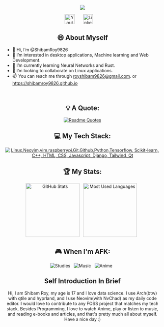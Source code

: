 
<p align="center">
<a href="https://github.com/DenverCoder1/readme-typing-svg">
    <img src="https://readme-typing-svg.demolab.com/?lines=Hi%20I%20am%20Shibam%20Roy;A%20School%20Student;And%20A%20Data%20Science%20Enthusiast;I%20Love%20to%20learn%20new%20things&font=Fira%20Code&center=true&width=440&height=45&color=f75c7e&vCenter=true&pause=1000&size=22" /></a>
</p>

  <p align="center">
  <a href="https://youtube.com/@shibamroy787?si=thW4okruBGbOFbY5"><img width="32px" alt="Youtube" title="Youtube" src="https://i.imgur.com/qiXu7b2.png"/></a>
  &#8287;&#8287;&#8287;&#8287;&#8287;
  <a href="https://www.linkedin.com/in/shibam-roy-509774257/"><img width="32px" alt="LinkedIn" title="LinkedIn" src="https://i.imgur.com/yRpa1dQ.png"/></a>
  &#8287;&#8287;&#8287;&#8287;&#8287;

<!--   &#8287;&#8287;&#8287;&#8287;&#8287;
  <a href="http://eyl327.mywebcommunity.org/promos/"><img width="32px" alt="Free Stuff" title="Free gifts for you" src="https://i.imgur.com/0uVwkoZ.png"/></a> -->
</p>
<div align="center">
  
## 😄 About Myself

</div>


- 👋 Hi, I’m @ShibamRoy9826
- 👀 I’m interested in desktop applications, Machine learning and Web Development.
- 🌱 I’m currently learning Neural Networks and Rust.
- 💞️ I’m looking to collaborate on Linux applications.
- 📫 You can reach me through royshibam9826@gmail.com. or https://shibamroy9826.github.io

<br>
<div align="center">
  
## 💡 A Quote:

[![Readme Quotes](https://quotes-github-readme.vercel.app/api?type=horizontal&theme=catppuccin)](https://github.com/piyushsuthar/github-readme-quotes)


## 💻 My Tech Stack:

[![Linux,Neovim,vim,raspberrypi,Git,Github,Python,Tensorflow, Scikit-learn, C++, HTML, CSS, Javascript, Django, Tailwind, Qt](https://skillicons.dev/icons?i=linux,neovim,vim,raspberrypi,git,github,python,tensorflow,sklearn,cpp,html,css,javascript,django,tailwind,qt)](https://skillicons.dev)


## 🏆 My Stats:

<p>
    <img height=175 alt="GitHub Stats" src="https://github-readme-stats.vercel.app/api?username=shibamroy9826&show_icons=true&count_private=true&theme=tokyonight" />&nbsp;&nbsp;
    <img height=175 alt="Most Used Languages" src="https://github-readme-stats.vercel.app/api/top-langs/?username=shibamroy9826&layout=compact&theme=tokyonight" />&nbsp;&nbsp;
</p>


## 🎮 When I'm AFK:

![Studies](https://img.shields.io/badge/Studies-003791?style=for-the-badge&logo=studiesr&logoColor=white) &nbsp;
![Music](https://img.shields.io/badge/Music-E60012?style=for-the-badge&logo=music&logoColor=white) &nbsp;
![Anime](https://img.shields.io/badge/Anime-E50914?style=for-the-badge&logo=anime&logoColor=white) &nbsp;


## Self Introduction In Brief 

Hi, I am Shibam Roy, my age is 17 and I love data science. I use Arch(btw) with qtile and hyprland, and I use Neovim(with NvChad) as my daily code editor.
I would love to contribute to any FOSS project that matches my tech stack. Besides Programming, I love to watch Anime, play or listen to music, and reading e-books and articles, and that's pretty much all about myself. Have a nice day :)

</div>
